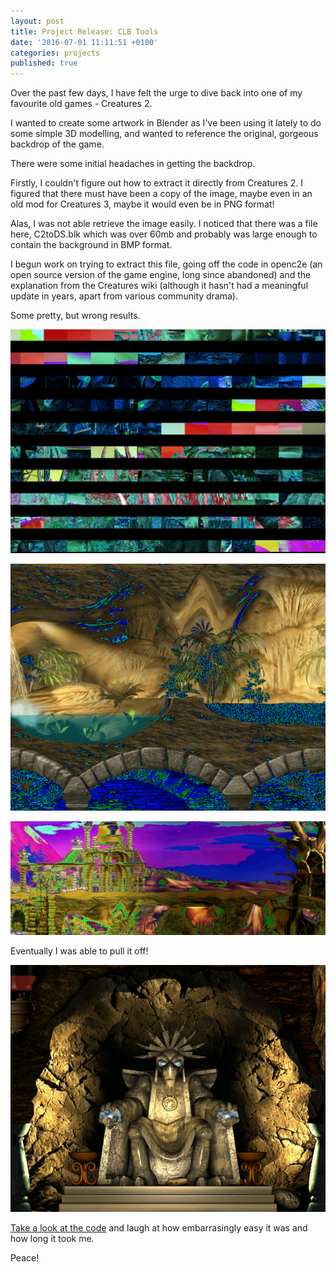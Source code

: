 ```yaml
---
layout: post
title: Project Release: CLB Tools
date: '2016-07-01 11:11:51 +0100'
categories: projects
published: true
---
```


Over the past few days, I have felt the urge to dive back into one of my favourite old games - Creatures 2.

I wanted to create some artwork in Blender as I've been using it lately to do some simple 3D modelling,
and wanted to reference the original, gorgeous backdrop of the game.

There were some initial headaches in getting the backdrop.

Firstly, I couldn't figure out how to extract it directly from Creatures 2. I figured that there must
have been a copy of the image, maybe even in an old mod for Creatures 3, maybe it would even be in PNG format!

Alas, I was not able retrieve the image easily. I noticed that there was a file here, C2toDS.blk which was over 60mb and probably was large enough to contain the background in BMP format.

I begun work on trying to extract this file, going off the code in openc2e (an open source version of the game engine, long since abandoned) and the explanation from the Creatures wiki (although it hasn't had a meaningful update in years, apart from various community drama).

Some pretty, but wrong results.

![Image of Broken export](/images/clb-broken.png)

![Image of less broken export](/images/clb-strange.png)

![Image of pretty, but broken, export](/images/clb-pretty.png)

Eventually I was able to pull it off!

![Image of working export](/images/clb-shee.png)

[Take a look at the code](https://github.com/robinduckett/clb-tools) and laugh at how embarrasingly easy it was and how long it took me.

Peace!
